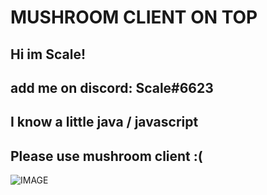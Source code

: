 # MUSHROOM CLIENT ON TOP
## Hi im Scale! 
## add me on discord: Scale#6623
## I know a little java / javascript
## Please use mushroom client :(

![IMAGE](https://i.imgur.com/k5bU49I.png)
